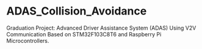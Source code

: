 # ADAS_Collision_Avoidance
Graduation Project: Advanced Driver Assistance System (ADAS) Using V2V Communication Based on STM32F103C8T6 and Raspberry Pi Microcontrollers.
